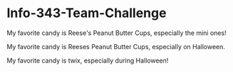 # Info-343-Team-Challenge

My favorite candy is Reese's Peanut Butter Cups, especially the mini ones!

My favorite candy is Reeses Peanut Butter Cups, especially on Halloween.


My favorite candy is twix, especially during Halloween!


